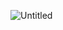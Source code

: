
![Untitled](https://github.com/astrolil0/astrolil0/assets/113148482/2008ffdb-0a97-473a-92bd-4b26fd49ed30)

<!--
![Ekran görüntüsü 2024-01-18 234333](https://github.com/astrolil0/astrolil0/assets/113148482/35162929-feb0-4909-8fd4-473559c72711)  (space)

<!--
![Ekran görüntüsü 2024-01-18 234333](https://github.com/astrolil0/astrolil0/assets/113148482/35162929-feb0-4909-8fd4-473559c72711) 



it's just a passion
-->
